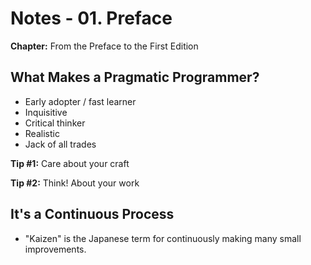 # Notes - 01. Preface

**Chapter:** From the Preface to the First Edition

## What Makes a Pragmatic Programmer?

- Early adopter / fast learner
- Inquisitive
- Critical thinker
- Realistic
- Jack of all trades

**Tip #1:** Care about your craft

**Tip #2:** Think! About your work

## It's a Continuous Process

- "Kaizen" is the Japanese term for continuously making many small improvements.
